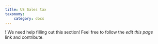 ```yaml
---
title: US Sales tax
taxonomy:
    category: docs
---
```


! We need help filling out this section! Feel free to follow the *edit this page* link and contribute.

